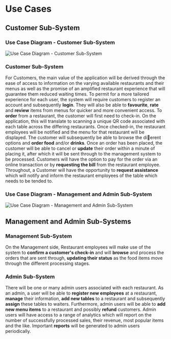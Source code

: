 # Use Cases

## Customer Sub-System

### Use Case Diagram - Customer Sub-System

![Use Case Diagram - Customer Sub-System](~@assets/Swift_UCD.png)

### Customer Sub-System

For Customers, the main value of the application will be derived through the ease of access to
information on the varying available restaurants and their menus as well as the promise of an
amplified restaurant experience that will guarantee them reduced waiting times. To permit for a
more tailored experience for each user, the system will require customers to register an account and
subsequently **login**. They will also be able to **favourite**, **rate** and **review** items from menus for
quicker and more convenient access. To **order** from a restaurant, the customer will first need to
check-in. On the application, this will translate to scanning a unique QR code associated with each
table across the differing restaurants. Once checked-in, the restaurant employees will be notified and
the menu for that restaurant will be displayed. The customer will subsequently be able to browse
the dierent options and **order food** and/or **drinks**. Once an order has been placed, the customer
will be able to cancel or **update** their order within a minute of placing it, after which it will be sent
through to the management system to be processed. Customers will have the option to pay for the
order via an online transaction or by **requesting the bill** from the restaurant employee.
Throughout, a Customer will have the opportunity to **request assistance** which will notify and
inform the restaurant employees of the table which needs to be tended to.

### Use Case Diagram - Management and Admin Sub-System

![Use Case Diagram - Management and Admin Sub-System](~@assets/Swift_UCD2.png)

## Management and Admin Sub-Systems

### Management Sub-System

On the Management side, Restaurant employees will make use of the system to **confirm a customer's check-in** and will **browse** and process the orders that are sent through, **updating their status** as the food items move through the different processing stages.

### Admin Sub-System

There will be one or many admin users associated with each restaurant. As an admin, a user will be
able to **register new employees** at a restaurant, **manage** their information, **add new tables** to a
restaurant and subsequently **assign** these tables to waiters. Furthermore, admin users will be able
to **add new menu items** to a restaurant and possibly **refund** customers. Admin users will have
access to a range of analytics which will report on the number of successfully processed sales, their
revenue, most popular items and the like. Important **reports** will be generated to admin users
periodically.
